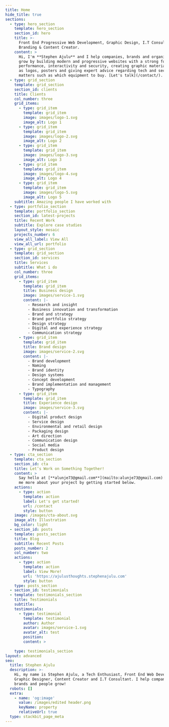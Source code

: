 ```yaml
---
title: Home
hide_title: true
sections:
  - type: hero_section
    template: hero_section
    section_id: hero
    title: >-
      Front End Progressive Web Development, Graphic Design, I.T Consultancy,
      Branding & Content Creator.
    content: >
      Hi, I'm **Stephen Ajulu** and I help companies, brands and organizations
      grow by building modern and progressive websites with a strong focus on
      performance, interactivity and security, creating graphic materials such
      as logos, posters and giving expert advice regarding tech and security
      matters such as which equipment to buy. [Let's talk](/contact/).
  - type: grid_section
    template: grid_section
    section_id: clients
    title: Clients
    col_number: three
    grid_items:
      - type: grid_item
        template: grid_item
        image: images/logo-1.svg
        image_alt: Logo 1
      - type: grid_item
        template: grid_item
        image: images/logo-2.svg
        image_alt: Logo 2
      - type: grid_item
        template: grid_item
        image: images/logo-3.svg
        image_alt: Logo 3
      - type: grid_item
        template: grid_item
        image: images/logo-4.svg
        image_alt: Logo 4
      - type: grid_item
        template: grid_item
        image: images/logo-5.svg
        image_alt: Logo 5
    subtitle: Amazing people I have worked with
  - type: portfolio_section
    template: portfolio_section
    section_id: latest-projects
    title: Recent Work
    subtitle: Explore case studies
    layout_style: mosaic
    projects_number: 6
    view_all_label: View All
    view_all_url: portfolio
  - type: grid_section
    template: grid_section
    section_id: services
    title: Services
    subtitle: What i do
    col_number: three
    grid_items:
      - type: grid_item
        template: grid_item
        title: Business design
        image: images/service-1.svg
        content: |-
          - Research and insight
          - Business innovation and transformation
          - Brand and strategy
          - Brand portfolio strategy
          - Design strategy
          - Digital and experience strategy
          - Communication strategy
      - type: grid_item
        template: grid_item
        title: Brand design
        image: images/service-2.svg
        content: |-
          - Brand development
          - Naming
          - Brand identity
          - Design systems
          - Concept development
          - Brand implementation and management
          - Typography
      - type: grid_item
        template: grid_item
        title: Experience design
        image: images/service-3.svg
        content: |-
          - Digital product design
          - Service design
          - Environmental and retail design
          - Packaging design
          - Art direction
          - Communication design
          - Social media
          - Product design
  - type: cta_section
    template: cta_section
    section_id: cta
    title: Let’s Work on Something Together!
    content: >
      Say hello at [**alunje73@gmail.com**](mailto:alunje73@gmail.com) or tell
      me more about your project by getting started below.
    actions:
      - type: action
        template: action
        label: Let's get started!
        url: /contact
        style: button
    image: /images/cta-about.svg
    image_alt: Illustration
    bg_color: light
  - section_id: posts
    template: posts_section
    title: Blog
    subtitle: Recent Posts
    posts_number: 2
    col_number: two
    actions:
      - type: action
        template: action
        label: View More!
        url: 'https://ajulusthoughts.stephenajulu.com'
        style: button
    type: posts_section
  - section_id: testimonials
  - template: testimonials_section
    title: Testimonials
    subtitle: 
    testimonials: 
      - type: testimonial
        template: testimonial
        author: Author
        avatar: images/service-1.svg
        avatar_alt: test
        position: 
        content: >
        
    type: testimonials_section
layout: advanced
seo:
  title: Stephen Ajulu
  description: >-
    Hi, my name is Stephen Ajulu, a Tech Enthusiast, Front End Web Developer,
    Graphic Designer, Content Creator and I.T Consultant. I help companies,
    brands and people grow!
  robots: []
  extra:
    - name: 'og:image'
      value: /images/edited header.png
      keyName: property
      relativeUrl: true
  type: stackbit_page_meta
---
```

